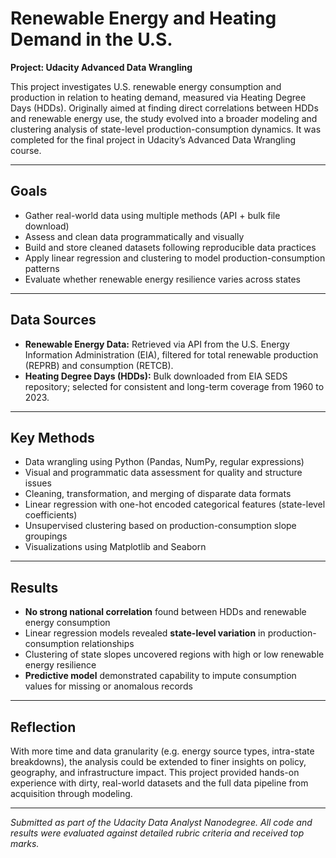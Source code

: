 # Renewable Energy and Heating Demand in the U.S.  
**Project: Udacity Advanced Data Wrangling**

This project investigates U.S. renewable energy consumption and production in relation to heating demand, measured via Heating Degree Days (HDDs). Originally aimed at finding direct correlations between HDDs and renewable energy use, the study evolved into a broader modeling and clustering analysis of state-level production-consumption dynamics. It was completed for the final project in Udacity’s Advanced Data Wrangling course.

---

## Goals

- Gather real-world data using multiple methods (API + bulk file download)
- Assess and clean data programmatically and visually
- Build and store cleaned datasets following reproducible data practices
- Apply linear regression and clustering to model production-consumption patterns
- Evaluate whether renewable energy resilience varies across states

---

## Data Sources

- **Renewable Energy Data:** Retrieved via API from the U.S. Energy Information Administration (EIA), filtered for total renewable production (REPRB) and consumption (RETCB).
- **Heating Degree Days (HDDs):** Bulk downloaded from EIA SEDS repository; selected for consistent and long-term coverage from 1960 to 2023.

---

## Key Methods

- Data wrangling using Python (Pandas, NumPy, regular expressions)
- Visual and programmatic data assessment for quality and structure issues
- Cleaning, transformation, and merging of disparate data formats
- Linear regression with one-hot encoded categorical features (state-level coefficients)
- Unsupervised clustering based on production-consumption slope groupings
- Visualizations using Matplotlib and Seaborn

---

## Results

- **No strong national correlation** found between HDDs and renewable energy consumption
- Linear regression models revealed **state-level variation** in production-consumption relationships
- Clustering of state slopes uncovered regions with high or low renewable energy resilience
- **Predictive model** demonstrated capability to impute consumption values for missing or anomalous records

---

## Reflection

With more time and data granularity (e.g. energy source types, intra-state breakdowns), the analysis could be extended to finer insights on policy, geography, and infrastructure impact. This project provided hands-on experience with dirty, real-world datasets and the full data pipeline from acquisition through modeling.

---

*Submitted as part of the Udacity Data Analyst Nanodegree. All code and results were evaluated against detailed rubric criteria and received top marks.*